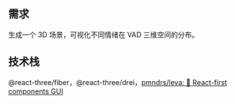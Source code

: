 ## 需求

生成一个 3D 场景，可视化不同情绪在 VAD 三维空间的分布。

## 技术栈

@react-three/fiber，@react-three/drei，[pmndrs/leva: 🌋 React-first components GUI](https://github.com/pmndrs/leva)
